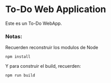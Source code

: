 # To-Do Web Application

Este es un To-Do WebApp.

### Notas:
Recuerden reconstruir los modulos de Node
```
npm install
```

Y para construir el build, recuerden:
``` 
npm run build
```
